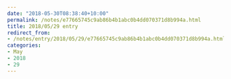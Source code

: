 ```yaml
---
date: "2018-05-30T08:38:40+10:00"
permalink: /notes/e77665745c9ab86b4b1abc0b4dd070371d8b994a.html
title: 2018/05/29 entry
redirect_from:
- /notes/entry/2018/05/29/e77665745c9ab86b4b1abc0b4dd070371d8b994a.html
categories:
- May
- 2018
- 29
---
```

